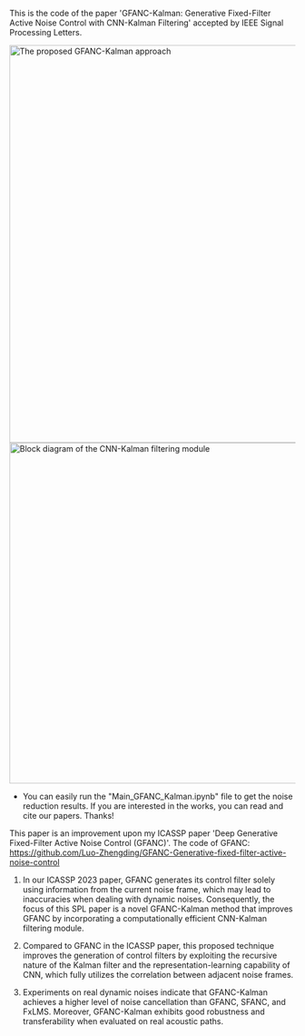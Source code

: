 This is the code of the paper 'GFANC-Kalman: Generative Fixed-Filter Active Noise Control with CNN-Kalman Filtering' accepted by IEEE Signal Processing Letters.

<img src="https://github.com/Luo-Zhengding/GFANC-Kalman/assets/95018034/d57c4dfe-84b6-4ec9-bb23-cc4a26531b5e" alt="The proposed GFANC-Kalman approach" width="800" height="700">

<img src="https://github.com/Luo-Zhengding/GFANC-Kalman/assets/95018034/dadf8ba5-9603-4f5c-9dac-24f274de014d" alt="Block diagram of the CNN-Kalman filtering module" width="800" height="600">

* You can easily run the "Main_GFANC_Kalman.ipynb" file to get the noise reduction results.
If you are interested in the works, you can read and cite our papers. Thanks!

This paper is an improvement upon my ICASSP paper 'Deep Generative Fixed-Filter Active Noise Control (GFANC)'.
The code of GFANC: https://github.com/Luo-Zhengding/GFANC-Generative-fixed-filter-active-noise-control

1. In our ICASSP 2023 paper, GFANC generates its control filter solely using information from the current noise frame, which may lead to inaccuracies when dealing with dynamic noises. Consequently, the focus of this SPL paper is a novel GFANC-Kalman method that improves GFANC by incorporating a computationally efficient CNN-Kalman filtering module.

2. Compared to GFANC in the ICASSP paper, this proposed technique improves the generation of control filters by exploiting the recursive nature of the Kalman filter and the representation-learning capability of CNN, which fully utilizes the correlation between adjacent noise frames.

3. Experiments on real dynamic noises indicate that GFANC-Kalman achieves a higher level of noise cancellation than GFANC, SFANC, and FxLMS. Moreover, GFANC-Kalman exhibits good robustness and transferability when evaluated on real acoustic paths.
